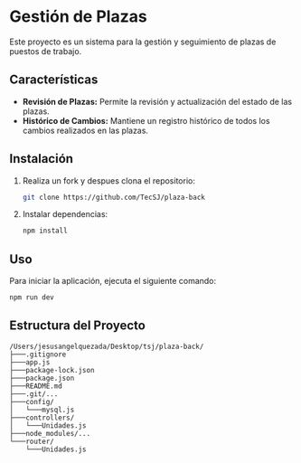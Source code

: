 # Gestión de Plazas

Este proyecto es un sistema para la gestión y seguimiento de plazas de puestos de trabajo.

## Características

*   **Revisión de Plazas:** Permite la revisión y actualización del estado de las plazas.
*   **Histórico de Cambios:** Mantiene un registro histórico de todos los cambios realizados en las plazas.

## Instalación

1.  Realiza un fork y despues clona el repositorio:
    ```bash
    git clone https://github.com/TecSJ/plaza-back
    ```
2.  Instalar dependencias:
    ```bash
    npm install
    ```

## Uso

Para iniciar la aplicación, ejecuta el siguiente comando:

```bash
npm run dev
```

## Estructura del Proyecto

```
/Users/jesusangelquezada/Desktop/tsj/plaza-back/
├───.gitignore
├───app.js
├───package-lock.json
├───package.json
├───README.md
├───.git/...
├───config/
│   └───mysql.js
├───controllers/
│   └───Unidades.js
├───node_modules/...
└───router/
    └───Unidades.js
```
